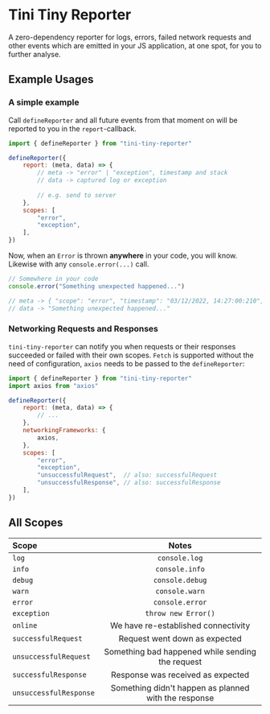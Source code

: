 # Tini Tiny Reporter

A zero-dependency reporter for logs, errors, failed network requests and other events which are emitted in your JS application, at one spot, for you to further analyse.

## Example Usages
### A simple example

Call `defineReporter` and all future events from that moment on will be reported to you in the `report`-callback.
```javascript
import { defineReporter } from "tini-tiny-reporter"

defineReporter({
    report: (meta, data) => {
        // meta -> "error" | "exception", timestamp and stack
        // data -> captured log or exception
		
        // e.g. send to server
    },
    scopes: [
        "error",
        "exception",
    ],
})
```

Now, when an `Error` is thrown **anywhere** in your code, you will know. Likewise with any `console.error(...)` call.

```javascript
// Somewhere in your code
console.error("Something unexpected happened...")

// meta -> { "scope": "error", "timestamp": "03/12/2022, 14:27:00:210", "stacktrace": [...] }
// data -> "Something unexpected happened..."
```

### Networking Requests and Responses
`tini-tiny-reporter` can notify you when requests or their responses succeeded or failed with their own scopes. `Fetch` is supported without the need of configuration, `axios` needs to be passed to the `defineReporter`:
```javascript
import { defineReporter } from "tini-tiny-reporter"
import axios from "axios"

defineReporter({
    report: (meta, data) => {
        // ...
    },
    networkingFrameworks: {
        axios,
    },
    scopes: [
        "error",
        "exception",
        "unsuccessfulRequest",  // also: successfulRequest
        "unsuccessfulResponse", // also: successfulResponse
    ],
})
```

## All Scopes

| **Scope**               |                      **Notes**                       |
|:------------------------|:----------------------------------------------------:|
| `log`                   |                    `console.log`                     |
| `info`                  |                    `console.info`                    |
| `debug`                 |                   `console.debug`                    |
| `warn`                  |                    `console.warn`                    |
| `error`                 |                   `console.error`                    |
| `exception`             |                 `throw new Error()`                  |
| `online`                |         We have re-established connectivity          |
| `successfulRequest`     |            Request went down as expected             |
| `unsuccessfulRequest`   |   Something bad happened while sending the request   |
| `successfulResponse`    |          Response was received as expected           |
| `unsuccessfulResponse`  | Something didn't happen as planned with the response |

